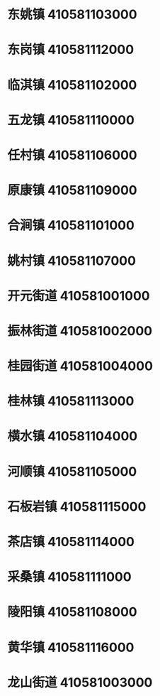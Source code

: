 # 东姚镇 410581103000
# 东岗镇 410581112000
# 临淇镇 410581102000
# 五龙镇 410581110000
# 任村镇 410581106000
# 原康镇 410581109000
# 合涧镇 410581101000
# 姚村镇 410581107000
# 开元街道 410581001000
# 振林街道 410581002000
# 桂园街道 410581004000
# 桂林镇 410581113000
# 横水镇 410581104000
# 河顺镇 410581105000
# 石板岩镇 410581115000
# 茶店镇 410581114000
# 采桑镇 410581111000
# 陵阳镇 410581108000
# 黄华镇 410581116000
# 龙山街道 410581003000
